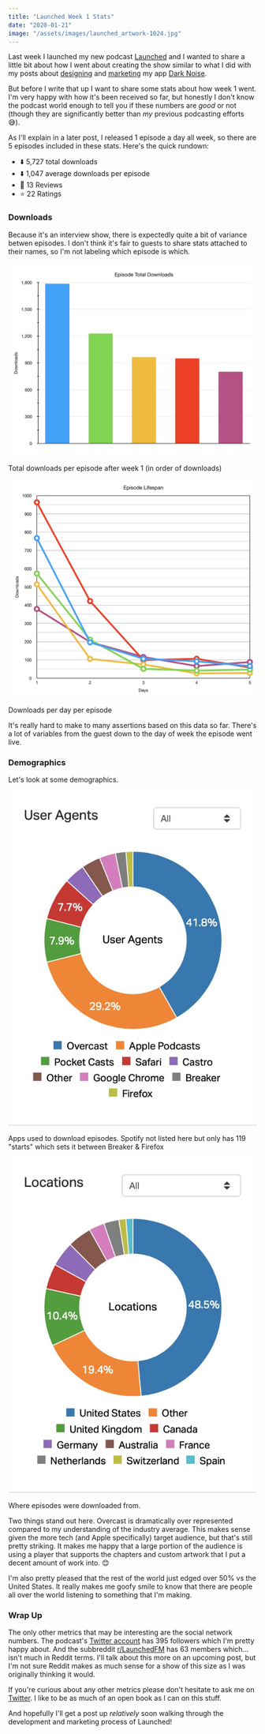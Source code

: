 ```yaml
---
title: "Launched Week 1 Stats"
date: "2020-01-21"
image: "/assets/images/launched_artwork-1024.jpg"
---
```


Last week I launched my new podcast [Launched](https://charliemchapman.com/posts/2020/1/13/introducing-launched/) and I wanted to share a little bit about how I went about creating the show similar to what I did with my posts about [designing](https://charliemchapman.com/posts/2019/9/2/designing-dark-noise/) and [marketing](https://charliemchapman.com/posts/2019/9/27/marketing-dark-noise/) my app [Dark Noise](https://apps.apple.com/us/app/dark-noise/id1465439395).

But before I write that up I want to share some stats about how week 1 went. I'm very happy with how it's been received so far, but honestly I don't know the podcast world enough to tell you if these numbers are _good_ or not (though they are significantly better than _my_ previous podcasting efforts 😅).

As I'll explain in a later post, I released 1 episode a day all week, so there are 5 episodes included in these stats. Here's the quick rundown:

- ⬇️ 5,727 total downloads
- ⬇️ 1,047 average downloads per episode
- 📖 13 Reviews
- ⭐️ 22 Ratings

### Downloads

Because it's an interview show, there is expectedly quite a bit of variance betwen episodes. I don't think it's fair to guests to share stats attached to their names, so I'm not labeling which episode is which.

![Week 1 Top Episode Downloads](/assets/posts/2020/01/21/launched-episode-downloads.jpg)
<p class="postCaption">Total downloads per episode after week 1 (in order of downloads)</p>

![Episode Lifespan](/assets/posts/2020/01/21/launched-episode-lifespan.jpg)
<p class="postCaption">Downloads per day per episode</p>

It's really hard to make to many assertions based on this data so far.  There's a lot of variables from the guest down to the day of week the episode went live.

### Demographics

Let's look at some demographics.

![User Agents](/assets/posts/2020/01/21/launched-user-agents.jpg)
<p class="postCaption">Apps used to download episodes. Spotify not listed here but only has 119 "starts" which sets it between Breaker & Firefox</p>

![Locations](/assets/posts/2020/01/21/launched-locations.jpg)
<p class="postCaption">Where episodes were downloaded from.</p>

Two things stand out here. Overcast is dramatically over represented compared to my understanding of the industry average. This makes sense given the more tech (and Apple specifically) target audience, but that's still pretty striking. It makes me happy that a large portion of the audience is using a player that supports the chapters and custom artwork that I put a decent amount of work into. 😊

I'm also pretty pleased that the rest of the world just edged over 50% vs the United States. It really makes me goofy smile to know that there are people all over the world listening to something that I'm making.

### Wrap Up

The only other metrics that may be interesting are the social network numbers. The podcast's [Twitter account](https://twitter.com/launchedfm) has 395 followers which I'm pretty happy about. And the subbreddit [r/LaunchedFM](https://www.reddit.com/r/LaunchedFM/) has 63 members which... isn't much in Reddit terms. I'll talk about this more on an upcoming post, but I'm not sure Reddit makes as much sense for a show of this size as I was originally thinking it would.

If you're curious about any other metrics please don't hesitate to ask me on [Twitter](https://twitter.com/_chuckyc). I like to be as much of an open book as I can on this stuff.

And hopefully I'll get a post up _relatively_ soon walking through the development and marketing process of Launched!